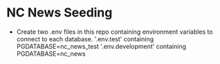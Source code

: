 # NC News Seeding

- Create two .env files in this repo containing environment variables to connect to each database.
    '.env.test' containing  PGDATABASE=nc_news_test
    '.env.development' containing  PGDATABASE=nc_news
